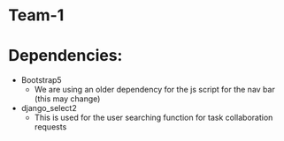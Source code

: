 # Team-1

# Dependencies: 
- Bootstrap5
    - We are using an older dependency for the js script for the nav bar (this may change)
- django_select2
    - This is used for the user searching function for task collaboration requests